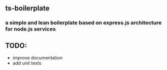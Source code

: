 ## ts-boilerplate
### a simple and lean boilerplate based on express.js architecture for node.js services



## TODO:
* improve documentation
* add unit tests
